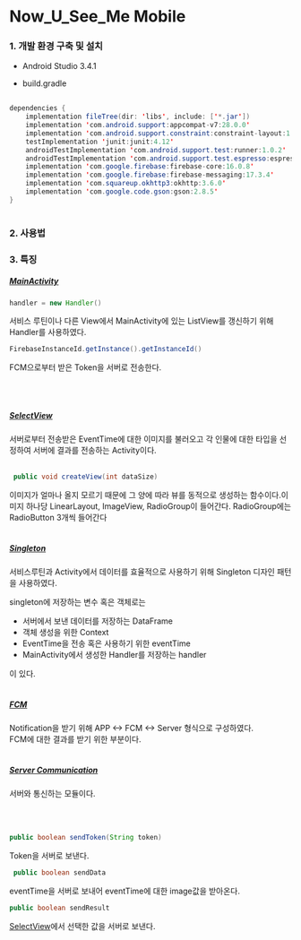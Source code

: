 # Now_U_See_Me Mobile

### 1. 개발 환경 구축 및 설치
 - Android Studio 3.4.1  
 
 - build.gradle   
   
```java 
  
dependencies {
    implementation fileTree(dir: 'libs', include: ['*.jar'])
    implementation 'com.android.support:appcompat-v7:28.0.0'
    implementation 'com.android.support.constraint:constraint-layout:1.1.3'
    testImplementation 'junit:junit:4.12'
    androidTestImplementation 'com.android.support.test:runner:1.0.2'
    androidTestImplementation 'com.android.support.test.espresso:espresso-core:3.0.2'
    implementation 'com.google.firebase:firebase-core:16.0.8'
    implementation 'com.google.firebase:firebase-messaging:17.3.4'
    implementation 'com.squareup.okhttp3:okhttp:3.6.0'
    implementation 'com.google.code.gson:gson:2.8.5'
}  
  

```

### 2. 사용법  

  
### 3. 특징  
  
##### [MainActivity](https://github.com/gyeomo/Now_U_See_Me/blob/master/mobile/app/src/main/java/com/dev/kih/nusm/MainActivity.java)  
  
```java 
handler = new Handler() 
```  
서비스 루틴이나 다른 View에서 MainActivity에 있는 ListView를 갱신하기 위해 Handler를 사용하였다.  

    
```java 
FirebaseInstanceId.getInstance().getInstanceId()
```
FCM으로부터 받은 Token을 서버로 전송한다.  
  
<br>
<br>  

##### [SelectView](https://github.com/gyeomo/Now_U_See_Me/blob/master/mobile/app/src/main/java/com/dev/kih/nusm/ChoiceWho.java)  

서버로부터 전송받은 EventTime에 대한 이미지를 불러오고 각 인물에 대한 타입을 선정하여 서버에 결과를 전송하는 Activity이다.
<br>
<br>
```java
 public void createView(int dataSize)
```
이미지가 얼마나 올지 모르기 때문에 그 양에 따라 뷰를 동적으로 생성하는 함수이다.이미지 하나당 LinearLayout, ImageView, RadioGroup이 들어간다.
RadioGroup에는 RadioButton 3개씩 들어간다
<br>
<br>
  
##### [Singleton](https://github.com/gyeomo/Now_U_See_Me/blob/master/mobile/app/src/main/java/com/dev/kih/nusm/Singleton.java)  
  
서비스루틴과 Activity에서 데이터를 효율적으로 사용하기 위해 Singleton 디자인 패턴을 사용하였다.   

singleton에 저장하는 변수 혹은 객체로는

- 서버에서 보낸 데이터를 저장하는 DataFrame
- 객체 생성을 위한 Context
- EventTime을 전송 혹은 사용하기 위한 eventTime
- MainActivity에서 생성한 Handler를 저장하는 handler

이 있다.
<br>
<br>
##### [FCM](https://github.com/gyeomo/Now_U_See_Me/blob/master/mobile/app/src/main/java/com/dev/kih/nusm/MyFireBaseMessagingService.java)  

Notification을 받기 위해 
APP <-> FCM <-> Server 형식으로 구성하였다.  
FCM에 대한 결과를 받기 위한 부분이다. 
  <br>
  <br>
##### [Server Communication](https://github.com/gyeomo/Now_U_See_Me/blob/master/mobile/app/src/main/java/com/dev/kih/nusm/ApiClient.java)  
  
서버와 통신하는 모듈이다.  
   
<br>
<br>
     
```java  
public boolean sendToken(String token)
```  
  
Token을 서버로 보낸다.
  
```java
 public boolean sendData
```  
  
eventTime을 서버로 보내어 eventTime에 대한 image값을 받아온다.

```java
public boolean sendResult
```  
  
[SelectView](https://github.com/gyeomo/Now_U_See_Me/blob/master/mobile/app/src/main/java/com/dev/kih/nusm/ChoiceWho.java)에서 선택한 값을 서버로 보낸다.